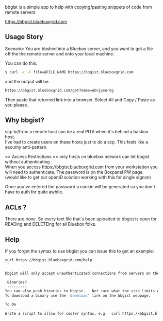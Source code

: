 bbgist is a simple app to help with copying/pasting snippets of code from remote servers

https://bbgist.blueboxgrid.com

Usage Story
-----------

Scenario:
You are bbshed into a Bluebox server, and you want to get a file off the the remote server and onto your local machine.

You can do this:
```bash
$ curl -k -F file=@FILE_NAME https://bbgist.blueboxgrid.com
```

and the output will be:
```bash
https://bbgist.blueboxgrid.com/get?name=abnjpserdg
```

Then paste that returned link into a browser.
Select All  and Copy / Paste as you please.

Why bbgist?
----------
scp to/from a remote host can be a real PITA when it's behind a bastion host. <br />
I've had to create users on these hosts just to do a scp.  This feels like a security anti-pattern. <br />

== Access Restrictions ==
only hosts on bluebox network can hit bbgist without authenticating<br />
When you access https://bbgist.blueboxgrid.com from your workstation you will need to authenticate.  The password is on the Boxpanel PW page.<br />
(would like to get our openID solution working with this for single signon)<br />

Once you've entered the password a cookie will be generated so you don't have to auth for quite awhile.

ACLs ?
-------
There are none.  So every text file that's been uploaded to bbgist is open for READing and DELETEing for all Bluebox folks.<br />

  Help
  ----
If you forget the syntax to use bbgist you can issue this to get an example:
```bash
curl https://bbgist.blueboxgrid.com/help
``

bbgist will only accept unauthenticated connections from servers on the Bluebox network.  So you cna

 Binaries?
 ---------
You can also push binaries to bbgist.   Not sure what the size limits will be here so MMV.
To download a binary use the 'download' link on the bbgist webpage.

To Do
-------
Write a script to allow for cooler syntax. e.g.  curl https://bbgist.blueboxgrid.com/sh -file foo.conf | bash

